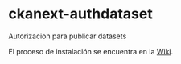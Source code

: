 ckanext-authdataset
===================

Autorizacion para publicar datasets

El proceso de instalación se encuentra en la [Wiki](https://github.com/datospy/ckanext-authdataset/wiki).


